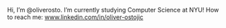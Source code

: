 Hi, I’m @oliverosto.
I’m currently studying Computer Science at NYU!
How to reach me: www.linkedin.com/in/oliver-ostojic
